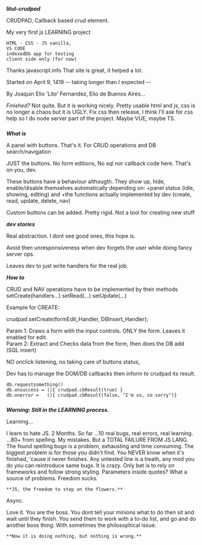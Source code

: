 
***litul-crudpad***

CRUDPAD, 
Callback based crud element.

My very first js LEARNING project  

    HTML - CSS - JS vanilla,  
    VS CODE  
    indexedDb app for testing
    client side only (for now) 

Thanks javascript.info   That site is great, it helped a lot.


Started on
April 9, 1419       -- taking longer than I expected --

By
Joaquin Elio 'Lito' Fernandez, Elio de Buenos Aires...


*Finished?*  Not quite.
But it is working nicely. 
Pretty usable html and js, 
css is no longer a chaos but it is UGLY.  Fix css then release, 
I think I'll ask for css help so I do node server part of the project.
Maybe VUE, maybe TS.


###

***What is***

A panel with buttons. That's it.
For 
  CRUD operations  and
  DB search/navigation

JUST the buttons. No form editions, No sql nor callback code here. That's on you, dev.

These buttons have a behaviour althougth.  They show up, hide, enable/disable themselves automatically depending on: 
  +panel status (idle, showing, editing) and
  +the functions actually implemented by dev (create, read, update, delete, nav)

Custom buttons can be added.
Pretty rigid. Not a tool for creating new stuff


***dev stories***

Real abstraction.  I dont see good ones, this hope is. 

Avoid then unresponsiveness 
when dev forgets the user while doing fancy server ops.

Leaves dev to just write handlers for the real job.
 

***How to***

CRUD and NAV operations have to be implemented by their methods
  setCreate(handlers...)
  setRead(...)
  setUpdate(...)

Example for CREATE: 

  crudpad.setCreate(formEdit_Handler, DBInsert_Handler);   

 Param 1: Draws a form with the input controls.      ONLY the form. Leaves it enabled for edit.  
 Param 2: Extract and Checks data from the form, then does the DB add (SQL insert)

NO onclick listening, no taking care of buttons status, 

Dev has to manage the DOM/DB callbacks then inform to crudpad its result.

    db.requestsomething()
    db.onsuccess = (){ crudpad.cbResult(true) }
    db.onerror =   (){ crudpad.cbResult(false, "I'm so, so sorry")}


###

***Warning: Still in the LEARNING process.***

Learning...

I learn to hate JS. 2 Months.
So far 
...10 real bugs, real errors, real learning.
...80+ from spelling. My mistakes. But a TOTAL FAILURE FROM JS LANG.
The found spelling bugs is a problem, exhausting and time consuming.
The biggest problem is for those you didn't find. You NEVER know when it's finished, 'cause it never finishes. 
Any untested line is a treath, any mod you do you can reintroduce same bugs. It is crazy.
Only bet is to rely on frameworks and follow strong styling.
Parameters inside quotes? What a source of problems.
Freedom sucks.      

    **JS, the freedom to step on the flowers.**


Async.

Love it.
You are the boss.
You dont tell your minions what to do then sit and wait until they finish.
You send them to work with a to-do list, 
and go and do another boss thing.
With sometimes the philosophical issue:

    **Now it is doing nothing, but nothing is wrong.**
